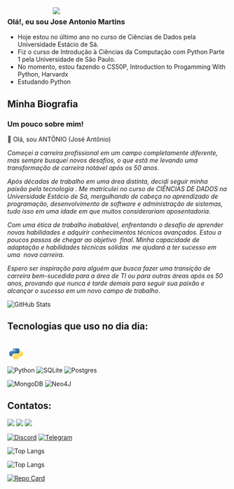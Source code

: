 <img src="https://s3-nftrend-storage.s3.sa-east-1.amazonaws.com/wp-content/uploads/2022/01/03122437/pixel-jeff-matrix-s.gif" min-width="400px" max-width="400px" width="400px" align="right">

### Olá!, eu sou Jose Antonio Martins

- Hoje estou no último ano no curso de Ciências de Dados pela Universidade Estácio de Sá.
- Fiz o curso de Introdução à Ciências da Computação com Python Parte 1 pela Universidade de São Paulo.
- No momento, estou fazendo o CS50P, Introduction to Progamming With Python, Harvardx
- Estudando Python 
## Minha Biografia 
### Um pouco  sobre mim!

 👋 Olá, sou ANTÔNIO (José Antônio)

*Começei a carreira profissional em um campo completamente diferente, mas sempre busquei novos desafios, o que está me levando uma transformação de carreira notável após os 50 anos*. 

*Após décadas de trabalho em uma área distinta, decidi seguir minha paixão pela tecnologia . Me matriculei no curso de CIÊNCIAS DE DADOS na Universidade Estácio de Sá, mergulhando de cabeça no aprendizado de programação, desenvolvimento de software e administração de sistemas, tudo isso em uma idade em que muitos considerariam aposentadoria*. 

*Com uma ética de trabalho inabalável, enfrentando o desafio de aprender novas habilidades e adquirir conhecimentos técnicos avançados. Estou a poucos passos de chegar ao objetivo  final*.
*Minha capacidade de adaptação e habilidades técnicas sólidas  me ajudará a ter sucesso em uma  nova carreira*.

*Espero ser inspiração para alguém que busca fazer uma transição de carreira bem-sucedida para a área de TI  ou para outras áreas após os 50 anos, provando que nunca é tarde demais para seguir sua paixão e alcançar o sucesso em um novo campo de trabalho*.


![GitHub Stats](https://github-readme-stats.vercel.app/api?username=JoseAntonioMartins&theme=transparent&bg_color=000&border_color=30A3DC&show_icons=true&icon_color=30A3DC&title_color=E94D5F&text_color=FFF)

 ## Tecnologias que uso no dia dia:
 
<div style="display: inline_block"><br>
  
  <img align="center" alt="Rafa-Python" height="30" width="40" src="https://raw.githubusercontent.com/devicons/devicon/master/icons/python/python-original.svg">


![Python](https://img.shields.io/badge/Python-fff?style=for-the-badge&logo=python) ![SQLite](https://img.shields.io/badge/SQLite-fff?style=for-the-badge&logo=sqlite&logoColor=07405E) ![Postgres](https://img.shields.io/badge/postgres-%23316192.svg?style=for-the-badge&logo=postgresql&logoColor=white)

![MongoDB](https://img.shields.io/badge/MongoDB-%234ea94b.svg?style=for-the-badge&logo=mongodb&logoColor=white) ![Neo4J](https://img.shields.io/badge/Neo4j-008CC1?style=for-the-badge&logo=neo4j&logoColor=white)


  ## Contatos:


  <a href="https://www.instagram.com/joseantonimartinsoficial/" target="_blank"><img src="https://img.shields.io/badge/-Instagram-%23E4405F?style=for-the-badge&logo=instagram&logoColor=white" target="_blank"></a>
  <a href = "diasmelhores97@gmail.com"><img src="https://img.shields.io/badge/-Gmail-%23333?style=for-the-badge&logo=gmail&logoColor=white" target="_blank"></a>
  <a href="https://www.linkedin.com/in/jos%C3%A9-ant%C3%B4nio-silva-martins-/" target="_blank"><img src="https://img.shields.io/badge/-LinkedIn-%230077B5?style=for-the-badge&logo=linkedin&logoColor=white" target="_blank"></a> 

[![Discord](https://img.shields.io/badge/Discord-yelow?style=for-the-badge&logo=discord)](https://https://discord.com/channels/@antonio_dev/)
[![Telegram](https://img.shields.io/badge/Telegram-blue?style=for-the-badge&logo=telegram&logoColor=2CA5E0)](https://t.me/@JoseAntonio_dev)

![Top Langs](https://github-readme-stats.vercel.app/api/top-langs/?username=JoseAntonioMartins&hide_progress=true) 

![Top Langs](https://github-readme-stats-git-masterrstaa-rickstaa.vercel.app/api/top-langs/?username=JoseAntonioMartins&bg_color=000&border_color=30A3DC&title_color=E94D5F&text_color=FFF)

[![Repo Card](https://github-readme-stats.vercel.app/api/pin/?username=JoseAntonioMartins&repo=dio-lab-open-source&bg_color=000&border_color=30A3DC&show_icons=true&icon_color=30A3DC&title_color=E94D5F&text_color=FFF)](https://github.com/JoseAntonioMartins/dio-lab-open-source)


